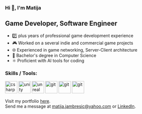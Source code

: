 ### Hi 👋, I'm Matija

## Game Developer, Software Engineer

- 7️⃣ plus years of professional game development experience
- 🎮 Worked on a several indie and commercial game projects
- 🌐 Experienced in game networking, Server-Client architecture
- 📜 Bachelor's degree in Computer Science
- ⚛️ Proficient with AI tools for coding

<h3 align="left">Skills / Tools:</h3>
<p align="left"> 
  <picture>
    <source media="(prefers-color-scheme: dark)" srcset="https://github.com/user-attachments/assets/7bba550a-d253-41fd-8386-19697e95a56b">
    <source media="(prefers-color-scheme: light)" srcset="https://github.com/user-attachments/assets/36fa6e7d-7d7e-4bbb-8046-2af81eda89ce">
    <img alt="csharp" width="40" height="40">
  </picture>
  <picture>
    <source media="(prefers-color-scheme: dark)" srcset="https://github.com/user-attachments/assets/72a10fd9-bdaa-4217-abe3-9affc9863d09">
    <source media="(prefers-color-scheme: light)" srcset="https://github.com/user-attachments/assets/e54c204f-8d75-4894-bdc6-8e78e280237c">
    <img alt="unity" width="40" height="40">
  </picture>
  <picture>
    <source media="(prefers-color-scheme: dark)" srcset="https://github.com/user-attachments/assets/1b857538-659e-42a0-8192-81689bfcf452">
    <source media="(prefers-color-scheme: light)" srcset="https://github.com/user-attachments/assets/a2492b67-97b4-4672-9446-d3470b719536">
    <img alt="unreal" width="40" height="40">
  </picture>
  <picture>
    <source media="(prefers-color-scheme: dark)" srcset="https://github.com/user-attachments/assets/146bb1d3-a41b-4af3-95d5-4848193d409a">
    <source media="(prefers-color-scheme: light)" srcset="https://github.com/user-attachments/assets/941d134d-d00e-49dd-af96-b1da1c0c0ef1">
    <img alt="git" width="40" height="40">
  </picture>
  <picture>
    <source media="(prefers-color-scheme: dark)" srcset="https://github.com/user-attachments/assets/d71831bd-2be7-451e-a03d-46a19641e8d0">
    <source media="(prefers-color-scheme: light)" srcset="https://github.com/user-attachments/assets/95d12184-0de7-4177-a866-091c884b2272">
    <img alt="git" width="40" height="40">
  </picture>
  <picture>
    <source media="(prefers-color-scheme: dark)" srcset="https://github.com/user-attachments/assets/dba761e0-d811-4821-90d7-9b6d9eaaa8e9">
    <source media="(prefers-color-scheme: light)" srcset="https://github.com/user-attachments/assets/1c6b4d77-4c17-41bf-a952-2447654bef4c">
    <img alt="git" width="40" height="40">
  </picture>
</p>

<p align="left"> 
    Visit my portfolio <a href="https://matyx6.github.io/#/game-projects">here</a>.
    <br>Send me a message at <a href="mailto:matija.jambresic@yahoo.com">matija.jambresic@yahoo.com</a> or <a href="https://www.linkedin.com/in/matijajambresic/">LinkedIn</a>.
</p>
